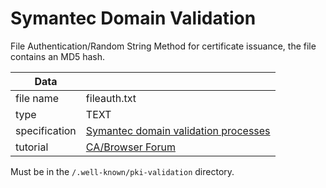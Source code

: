# Symantec Domain Validation

File Authentication/Random String Method for certificate issuance,
the file contains an MD5 hash.

| Data          |               |
| ------------- | ------------- |
| file name     | fileauth.txt  |
| type          | TEXT          |
| specification | [Symantec domain validation processes](https://www.websecurity.symantec.com/theme/ballot169) |
| tutorial      | [CA/Browser Forum](https://cabforum.org/baseline-requirements-documents/) |

Must be in the `/.well-known/pki-validation` directory.
